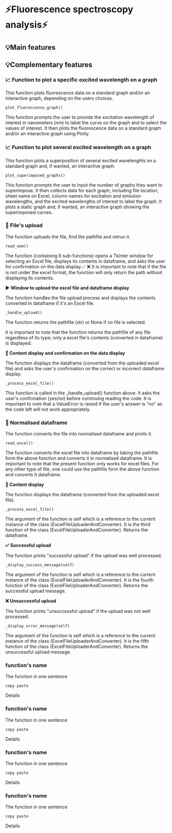 # ⚡Fluorescence spectroscopy analysis⚡

## 💡Main features

## 💡Complementary features

### 📈 Function to plot a specific excited wavelength on a graph
This function plots fluorescence data on a standard graph and/or an interactive graph, depending on the users choices.
```
plot_fluorescence_graph()
```   
This function prompts the user to provide the excitation wavelength of interest in nanometers (nm) to label the curve on the graph and to select the values of interest. It then plots the fluorescence data on a standard graph and/or an interactive graph using Plotly.
### 📈 Function to plot several excited wavelength on a graph
This function plots a superposition of several excited wavelenghts on a standard graph and, if wanted, an interactive graph.   
 ```    
plot_superimposed_graphs()
``` 
This function prompts the user to input the number of graphs they want to superimpose. It then collects data for each graph, including file location, sheet name on Excel, column names for excitation and emission wavelengths, and the excited wavelengths of interest to label the graph. It plots a static graph and, if wanted, an interactive graph showing the superimposed curves.

### 💫 File's upload 
The function uploads the file, find the pathfile and retrun it.
```
read_eem()
```   
The function (containing 6 sub-functions) opens a Tkinter window for selecting an Excel file, displays its contents in dataframe, 
and asks the user for confirmation on the data display.✅ ❌
It is important to note that if the file is not under the excel format, the function will only return the path without displaying its contents.

**▶ Window to upload the excel file and dataframe display**

The function handles the file upload process and displays the contents converted in dataframe if it's an Excel file.

```
_handle_upload()
```
The function returns the pathfile (str) or None if no file is selected.

It is important to note that the function returns the pathfile of any file regardless of its type; only a excel file's contents (converted in dataframe) is displayed. 

**🔬 Content display and confirmation on the data display**

The function displays the dataframe (converted from the uploaded excel file) and asks the user's confirmation on the correct or incorrect dataframe display.
```
_process_excel_file()
```
This function is called in the _handle_upload() function above. It asks the user's confirmation (yes/no) before continuing reading the code.
It is important to note that a ValueError is raised if the user's answer is "no" as the code left will not work appropriately.

### 🔭 Normalised dataframe
The function converts the file into normalised dataframe and prints it.
```
read_excel()
```
The function converts the excel file into dataframe by taking the pathfile form the above function and converts it in normalised dataframe.
It is important to note that the present function only works  for excel files.
For any other type of file, one could use the pathfile form the above function and converts it dataframe. 


**🔭 Content display**

The function displays the dataframe (converted from the uploaded excel file).
```
_process_excel_file()
```   
The argument of the function is self which is a reference to the current instance of the class (ExcelFileUploaderAndConverter).
It is the third function of the class (ExcelFileUploaderAndConverter).
Returns the dataframe.

**✅ Successful upload**

The function prints "successful upload" if the upload was well processed.
```
_display_success_message(self)
```   
The argument of the function is self which is a reference to the current instance of the class (ExcelFileUploaderAndConverter).
It is the fourth function of the class (ExcelFileUploaderAndConverter).
Returns the successful upload message. 

**❌ Unsuccessful upload**

The function prints "unsuccessful upload" if the upload was not well processed.
```
_display_error_message(self)
```
The argument of the function is self which is a reference to the current instance of the class (ExcelFileUploaderAndConverter).
It is the fifth function of the class (ExcelFileUploaderAndConverter).
Returns the unsuccessful upload message.
### function's name
The function in one sentence
```
copy paste
```
Details
### function's name
The function in one sentence
```
copy paste
```
Details
### function's name
The function in one sentence
```
copy paste
```
Details
### function's name
The function in one sentence
```
copy paste
```
Details

